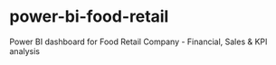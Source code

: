 # power-bi-food-retail
Power BI dashboard for Food Retail Company - Financial, Sales &amp; KPI analysis
